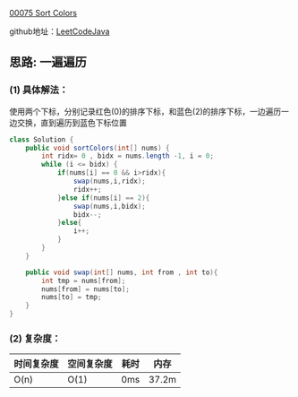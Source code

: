 [00075 Sort Colors](https://leetcode.com/problems/sort-colors/)

github地址：[LeetCodeJava](https://github.com/binggouxsm/LeetCodeJava)

## 思路: 一遍遍历

### (1) 具体解法：

使用两个下标，分别记录红色(0)的排序下标，和蓝色(2)的排序下标，一边遍历一边交换，直到遍历到蓝色下标位置

```java
class Solution {
    public void sortColors(int[] nums) {
        int ridx= 0 , bidx = nums.length -1, i = 0;
        while (i <= bidx) {
            if(nums[i] == 0 && i>ridx){
                swap(nums,i,ridx);
                ridx++;
            }else if(nums[i] == 2){
                swap(nums,i,bidx);
                bidx--;
            }else{
                i++;
            }
        }
    }

    public void swap(int[] nums, int from , int to){
        int tmp = nums[from];
        nums[from] = nums[to];
        nums[to] = tmp;
    }
}

```

### (2) 复杂度：

时间复杂度| 空间复杂度 | 耗时 | 内存
--- | --- | --- | ---
O(n) | O(1) | 0ms | 37.2m



